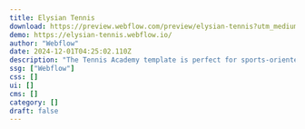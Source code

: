 ```yaml
---
title: Elysian Tennis
download: https://preview.webflow.com/preview/elysian-tennis?utm_medium=preview_link&utm_source=designer&utm_content=elysian-tennis&preview=66bcaa193c3ab2ba7f94180cae1c7244&workflow=preview
demo: https://elysian-tennis.webflow.io/
author: "Webflow"
date: 2024-12-01T04:25:02.110Z
description: "The Tennis Academy template is perfect for sports-oriented businesses, featuring custom scroll-based interactions, strong typography, and video integration to captivate visitors. Includes dedicated pages for About, Locations, Contact, and Amenities."
ssg: ["Webflow"]
css: []
ui: []
cms: []
category: []
draft: false
---
```

